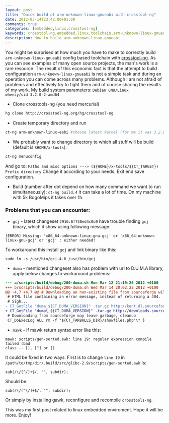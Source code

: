 ```yaml
---
layout: post
title: "Quick build of arm-unknown-linux-gnueabi with crosstool-ng"
date: 2012-03-14T23:42:00+01:00
comments: true
categories: [embedded,linux,crosstool-ng]
keywords: crosstool-ng,embedded,linux,toolchain,arm-unknown-linux-gnueabi
description: How to build arm-unknown-linux-gnueabi
---
```


You might be surprised at how much you have to make to correctly build 
`arm-unknown-linux-gnueabi` config based toolchain with [crosstool-ng](http://crosstool-ng.org/). As you can 
see examples of many open source projects, the man's work is a rare resource. 
The result of this economic fact is that the attempt to build configuration 
`arm-unknown-linux-gnueabi` is not a simple task and during an operation you can 
come across many problems. Although I am not afraid of problems and effectively 
try to fight them and of course sharing the results of my work. My build system 
parameters:  `Debian GNU/Linux wheezy/sid 3.2.0-2-amd64`

* Clone crosstools-ng (you need mercurial)
```bash
hg clone http://crosstool-ng.org/hg/crosstool-ng
```
* Create temporary directory and run
```bash
ct-ng arm-unknown-linux-eabi #choose latest kernel (for me it was 3.2.9)
```
* We probably want to change directory to which all stuff will be build (default is `$HOME/x-tools`):
```bash
ct-ng menuconfig
```
And go to:
`Paths and misc options ---> (${HOME}/x-tools/${CT_TARGET}) Prefix directory`
Change it according to your needs. Exit end save configuration.
* Build (number after dot depend on how many command we want to run simultaneously):
`ct-ng build.4`
It can take a lot of time. On my machine with 5k BogoMips it takes over 1h.

### Problems that you can encounter: ###

* `gcj` - latest changeset `2916:6f758ed4c0b9` have trouble finding `gcj` binary,
which it show using following message:
```
[ERROR] Missing: 'x86_64-unknown-linux-gnu-gcj' or 'x86_64-unknown-linux-gnu-gcj' or 'gcj' : either needed!
```
To workaround this install `gcj` and link binary like this:
```
sudo ln -s /usr/bin/gcj-4.6 /usr/bin/gcj
```
* `duma` - mentioned changeset also has problem with url to D.U.M.A library,
apply below changes to workaround problems:
```diff
--- a/scripts/build/debug/200-duma.sh Mon Mar 12 21:19:26 2012 +0100
+++ b/scripts/build/debug/200-duma.sh Wed Mar 14 20:02:22 2012 +0100
@@ -4,7 +4,7 @@ # Downloading an non-existing file from sourceforge will give you an
 # HTML file containing an error message, instead of returning a 404.
 # Sigh... 
- CT_GetFile "duma_${CT_DUMA_VERSION}" .tar.gz http://kent.dl.sourceforge.net/sourceforge/duma/ 
+ CT_GetFile "duma\_${CT_DUMA_VERSION}" .tar.gz http://downloads.sourceforge.net/project/duma/duma/2.5.15
 # Downloading from sourceforge may leave garbage, cleanup
 CT_DoExecLog ALL rm -f "${CT_TARBALLS_DIR}/showfiles.php"\* }
```
* `mawk` - if mawk return syntax error like this:
```
mawk: scripts/gen-sorted.awk: line 19: regular expression compile failed (bad
class -- [], [^] or [)
```
It could be fixed in two ways. First is to change `line 19` in `/path/to/tmp/dir/.build/src/glibc-2.9/scripts/gen-sorted.awk`
Is:
```
sub(/\/[^/]+$/, "", subdir);
```
Should be:
```
sub(/\/[^\/]+$/, "", subdir);
```
Or simply by installing gawk, reconfigure and recompile `crosstools-ng`.

This was my first post related to linux embedded enviroment. Hope it will be more. Enjoy!
